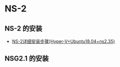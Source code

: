 # NS-2

## NS-2 的安装

* [NS-2详细安装步骤(Hyper-V+Ubuntu18.04+ns2.35)](https://github.com/shencang/note/blob/master/Hardware/WSN/NS-2%E8%AF%A6%E7%BB%86%E5%AE%89%E8%A3%85%E6%AD%A5%E9%AA%A4(Hyper-V%2BUbuntu18.04%2Bns2.35).md)

## NSG2.1 的安装
